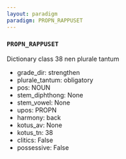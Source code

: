 ```yaml
---
layout: paradigm
paradigm: PROPN_RAPPUSET
---
```

### ` PROPN_RAPPUSET `

Dictionary class 38 nen plurale tantum
* grade_dir: strengthen
* plurale_tantum: obligatory
* pos: NOUN
* stem_diphthong: None
* stem_vowel: None
* upos: PROPN
* harmony: back
* kotus_av: None
* kotus_tn: 38
* clitics: False
* possessive: False
